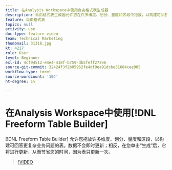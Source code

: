 ```yaml
---
title: 在Analysis Workspace中使用自由格式表生成器
description: 自由格式表生成器允许您在许多维度、划分、量度和区段中拖放，以构建可回答更复杂业务问题的表。 数据不会即时更新；相反，在您单击“生成”后，它将进行更新，从而节省您的时间，因为表只更新一次。
feature: 自由格式表
topics: null
activity: use
doc-type: feature video
team: Technical Marketing
thumbnail: 31318.jpg
kt: 4217
role: User
level: Beginner
exl-id: 4cf94512-e4e4-418f-b759-db5feff272e6
source-git-commit: 32424f3f2b05952fe4df9ea91dcbe51684cee905
workflow-type: tm+mt
source-wordcount: '104'
ht-degree: 1%

---
```


# 在Analysis Workspace中使用[!DNL Freeform Table Builder]

[!DNL Freeform Table Builder] 允许您拖放许多维度、划分、量度和区段，以构建可回答更复杂业务问题的表。数据不会即时更新；相反，在您单击“生成”后，它将进行更新，从而节省您的时间，因为表只更新一次。

>[!VIDEO](https://video.tv.adobe.com/v/31318/?quality=12)
